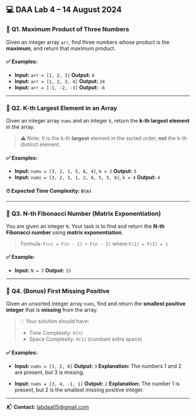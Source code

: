 ## 💻 DAA Lab 4 – 14 August 2024

### 📌 **Q1. Maximum Product of Three Numbers**

Given an integer array `arr`, find three numbers whose product is the **maximum**, and return that maximum product.

#### ✅ Examples:

* **Input:** `arr = [1, 2, 3]`
  **Output:** `6`
* **Input:** `arr = [1, 2, 3, 4]`
  **Output:** `24`
* **Input:** `arr = [-1, -2, -3]`
  **Output:** `-6`

---

### 📌 **Q2. K-th Largest Element in an Array**

Given an integer array `nums` and an integer `k`, return the **k-th largest element** in the array.

> ⚠️ Note: It is the k-th **largest** element in the sorted order, **not** the k-th distinct element.

#### ✅ Examples:

* **Input:** `nums = [3, 2, 1, 5, 6, 4]`, `k = 2`
  **Output:** `5`
* **Input:** `nums = [3, 2, 3, 1, 2, 4, 5, 5, 6]`, `k = 4`
  **Output:** `4`

#### ⏱ Expected Time Complexity: `O(n)`

---

### 📌 **Q3. N-th Fibonacci Number (Matrix Exponentiation)**

You are given an integer `N`. Your task is to find and return the **N-th Fibonacci number** using **matrix exponentiation**.

>  Formula:
> `F(n) = F(n - 1) + F(n - 2)`
> where `F(1) = F(2) = 1`

#### ✅ Example:

* **Input:** `N = 7`
  **Output:** `13`

---

### 📌 **Q4. (Bonus) First Missing Positive**

Given an unsorted integer array `nums`, find and return the **smallest positive integer** that is **missing** from the array.

> 💡 Your solution should have:
>
> * Time Complexity: `O(n)`
> * Space Complexity: `O(1)` (constant extra space)

#### ✅ Examples:

* **Input:** `nums = [1, 2, 0]`
  **Output:** `3`
  **Explanation:** The numbers 1 and 2 are present, but 3 is missing.

* **Input:** `nums = [3, 4, -1, 1]`
  **Output:** `2`
  **Explanation:** The number 1 is present, but 2 is the smallest missing positive integer.

---

📬 **Contact:** [labdaa05@gmail.com](mailto:labdaa05@gmail.com)
